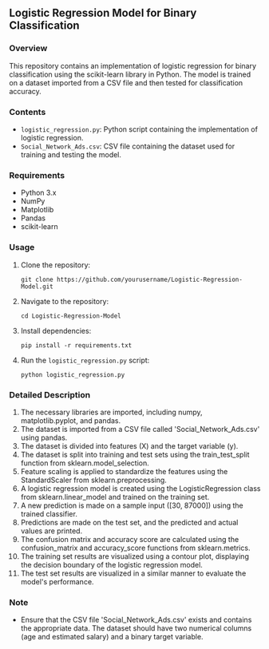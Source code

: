 ## Logistic Regression Model for Binary Classification

### Overview
This repository contains an implementation of logistic regression for binary classification using the scikit-learn library in Python. The model is trained on a dataset imported from a CSV file and then tested for classification accuracy.

### Contents
- `logistic_regression.py`: Python script containing the implementation of logistic regression.
- `Social_Network_Ads.csv`: CSV file containing the dataset used for training and testing the model.

### Requirements
- Python 3.x
- NumPy
- Matplotlib
- Pandas
- scikit-learn

### Usage
1. Clone the repository:

    ```
    git clone https://github.com/yourusername/Logistic-Regression-Model.git
    ```

2. Navigate to the repository:

    ```
    cd Logistic-Regression-Model
    ```

3. Install dependencies:

    ```
    pip install -r requirements.txt
    ```

4. Run the `logistic_regression.py` script:

    ```
    python logistic_regression.py
    ```

### Detailed Description
1. The necessary libraries are imported, including numpy, matplotlib.pyplot, and pandas.
2. The dataset is imported from a CSV file called 'Social_Network_Ads.csv' using pandas.
3. The dataset is divided into features (X) and the target variable (y).
4. The dataset is split into training and test sets using the train_test_split function from sklearn.model_selection.
5. Feature scaling is applied to standardize the features using the StandardScaler from sklearn.preprocessing.
6. A logistic regression model is created using the LogisticRegression class from sklearn.linear_model and trained on the training set.
7. A new prediction is made on a sample input ([30, 87000]) using the trained classifier.
8. Predictions are made on the test set, and the predicted and actual values are printed.
9. The confusion matrix and accuracy score are calculated using the confusion_matrix and accuracy_score functions from sklearn.metrics.
10. The training set results are visualized using a contour plot, displaying the decision boundary of the logistic regression model.
11. The test set results are visualized in a similar manner to evaluate the model's performance.

### Note
- Ensure that the CSV file 'Social_Network_Ads.csv' exists and contains the appropriate data. The dataset should have two numerical columns (age and estimated salary) and a binary target variable.


